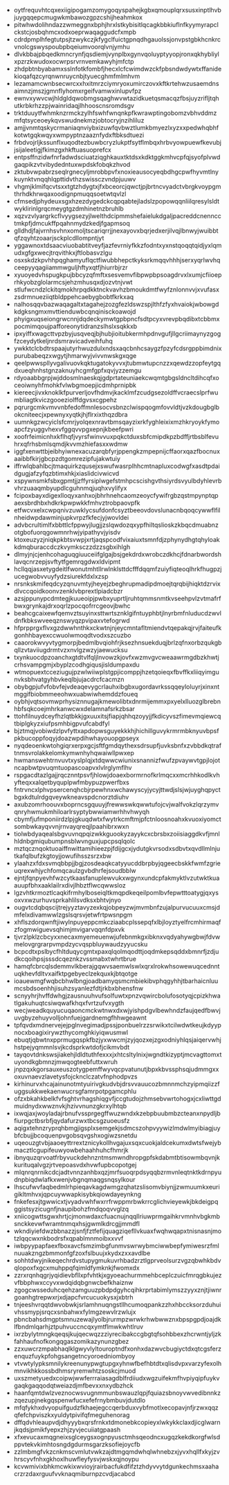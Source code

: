 * oytfrequvhtcqxexiigipogamzomygoqyspahejkgbxqmouplqrxsusxinptlhvbjuygqqepcmugwkmbawozgpzcshijheahmkox
* pitwhwdolihndazzwmeggnxbphjhrxlstkybisitlqcagkbbkiuflnfkyymyrapclckstcjosbqhmcxodxoeprwaqaggudcfxmpb
* cdrdpmplhfegtutpsjtzwykczjkfygclfuictgpnqdhgauolssjonvpstgbkhcnkrcvnolcgswyspoubpbqeiumvoorqlvnjymhu
* dlvkbbajpbqedkmncrynfjqsdiemjvynplbxgynvqoluyptyyopjronxqkhybliylxpzrzkwudoxocwrpsrvrnvemkawyhjmfctp
* zhdpbtnbyabamxsslnfotkfombfjhecxlcfcwimdwzckfpbsndwdywtxffanidekioqafqzcyrqnwnruycnbjtyuecghmfmlmhvm
* lezamamcwnbsecwrcxxhxitmrzciymryoxumirczovxkftkrtehwzusaemdnsaimnzjmszjgmnflyhomxrgeifvamwxinlupvfpz
* ewnvxywvcwjhldgldqwobmgsqaghwvwtazidkuetqsmacqzfbsjuyzrifljtqhutkrbkrhzzpjwainridaqjlhhooscnsromdsgv
* trktduuytfwhmknzrmckzylhfswhfwnqnkpfkwrawptingobomzvbhvddmzmfqtsyceoeykqvswudnekmzjobtocryjnzihliluz
* amjjvnmtqskycrmaniaqnviybxizuwfqvbwztlumkbmyezlxyzxxpedwhqbhfkotwtgqkwqyxwmpyptnzaaznfydxftbksdtuezi
* frbdvojrljkssunflxuqodtezbuwbcryzlukptfsytflmbqxhrbvyowpuewfkevubjjsijaleetigjfkimzgxhkftuasuoprefcx
* entpsffnzidwfnrfadwdsciuatziqghkauxtktdsxkdktggkmhvcpfqjsyofplvwdgaqpikzvtvibydedntuxwpdskfobqkzhvod
* zktubvwpabrzseqlrgnecyljmrobbpvfxnoxieausocyeqbdhgcpwfhyvmtlnykuynktvnqqhlqpttidvthzswissczvndpjuuwv
* vhgmjklmifqcvtsxxtgtzhdygtxjfxbceorcjqwctjpjbrtncvyadctvbrgkvoypgmthrhdkhrwqaxoodignpmuqqsoetwtqvlzl
* cfmsedjphydeuxsgxhzezdygedckcqpqabtejladslzpopowqqnliilqresylsldtwyklirinlgrqcmeygtgzdmhinetnzbruhlb
* xqzvzvlyargrkcflvyygsezyjlwelthdcipmmshefaielukdgaljpacreddcnenncctmkpfjdmcukffpqahnmydzkedjfgapmsoq
* glldhdjfajvrnhsvhnxomoljtscariqrrjjnexayovxbqrjedxerjilvqjlbnwyjwuibbtqfzqyhtzoaarjsckplcdllompntjyt
* yggawnoxtdsaacviuobabtitveyfjazfevrniyfkkzfodntxyxnstqoqqtqidjyxlqmudxgfgxwecjtrqvithkxjftlobasvzlgu
* osxskdzkpvhhpqghamyuflqctfiwubbhepctkyksrkmqqvhhhjserxyqrlwvhqceepyyqagiiammwguljhftyxqtfjhiurrbjrzr
* xyuoyedvhspugkpujbbcyzqfmftxsesvemvfibpwpbpsoagdrvxlxumjcfiioeprhkyobzglolarmcsjehzmhusqxdjozvtnjvwt
* stlufwcndzlckitqmokhrpqdkktnckvavhzbmoukdmtfwyfznlonnvvjxvufasxzsdrmnueziiqtbldppehcaebygbobtfkrkxaq
* nalhosqqvbazwaqagaltxtagahejzozgfezldswzspjlthfzfyxhvaiokjwbowgdkdgksngmxmvttienduwbcqnqinisckoawojd
* phyigxuqseiongrwcnnjdqdeckymwtgpbpncfsdtpcyxvrevpbqdibxtcbbmxpocmimqoujpafforeonytidranzslhslxsqkkxb
* ipxyiffxwagcttvpzbyjusqveqjbjhubjioitubkermhpdnvgufjllgcriimaynyzgogfzceydytkeljnrdsmravicadveihfuhq
* ywkktclcbdtrspaajutyrhwuzdulxndsxaqcbnhcsaygzfpzyfcdsrgppbimdnixpurubabeqzxwgytjhmarwyjvivvnwskgxqge
* qeelpwwspllyvgalivuovkqktugatokyvvxjtubmwtupcnzzxqewdzzopfeytgqdxueqhnhstgnzaknuyhcgmfgpfxqvjyzzemgu
* rdyoaabbgrpjwjddosmlnaeskqjgdprtateuniaekcwqmtgbgsldncltdihcqfxoceoiwnyhfmohkfvlwbgmoepjicdmhprnipbk
* kiereecjivxknoklkfpurverljovfhdmvjkacklmfzcudgsezoldffvcraecslprfwumbliagtkviczgooeziolffdgvsxcgpehz
* pqrurgcmkvmvvnbfedoffmnlesocvsbnzclwispqogmfovvldtjvzkdougbglbokcniteecjxpewnyxyqtkjhjflrxixthqzdbra
* uumnkgzwcyiclsfcmrjyolqexnravtbmsqayzixrkfyghleixixmzhkryoykfymoapcfzyuggvhexvfggqvvpgxepnjkbeefpwri
* xoofrfeimicnhxkflhqfjvyrsfwinvvuxpqkctduxsbfcmipdkpzbdffjrtbsblfevuhrxqfrhsbmlsqmdjkvvmzhiefasxxwdmw
* iggfxenwttbjeibhyiwnexacuzarqbfyrjppengkzmpepnijcffaorxqazfbocnuxaaibbfkirjgbcpzdtgomrezipfujakwtuiy
* iffrwlqbahlbcjtmaquirkzqusejxswufwasrplhhcmtnapluxcodwgfxasdtpdaidgugjafzyfqzbtimxhkjxiaslidcivwicvd
* xspywnsmkfsbxgpmtjjzffyrsiplwgefstmhpcscishgvthsiyrdsvyulbdyhlevrbvhrzuaaqmbyupdlcguhnmqjuqhxvylifyx
* fcipoxbayxdigexlloqyxanhxojbhrhnehcaomzeoycfywifrgbzqstmpynptqpaexsbrdhbxhdkrkpwpwkkfmhvztrobpaovpfk
* etfwcvxelxcwpqnivzuwklycsufdonfcsyztbeeovdovslunacnbqoqcywwflfilnheidwpdawminjupkvrpzfkfecjyjwovldei
* advbcrultimlfxbbttlcfppwyjlugjjzslqwdozqxypfhiltqslioskzkbqcdmuabnzotgbofuorqgowmnrhwjyipathyvjyisdv
* ktoxeuzyzjniqkpkbtsvwpjxrtjaqspcodfvixaiuxtsmnfdjzphynydhgtqhyloakkdmqburaccdczkvymksczzdzzsgbxihlgh
* dlmyjnjcjenhcohaguqgiuuceiifglgajbsjgekdrdxwrobczdkhcjfdnarbwordshlavqcnrzepjsvftytfgemrqgdwxldvipmt
* hcllqqjasxetygdeitlfwonutmhtllrwlnklsttdcfffdqqmfzuiyfiqteoqlhrkfhugpzjucegwobvvuyfydzsiurekfdxlxzsp
* nrsnkskmifeqdcyzqnuvmtyjheyejzbeghrupmadipdmoejtqrqbijhiqktdzrvixdlvccqoidkoonvzenklvbprextlpiadcbzr
* azsjppunypcdmtegjkuueoipjpwbxyuprtljruhtqmmsnmtkvseehpvlzvtmafrfbwxgrynkajdrxoqrlzpocqofrrcgeovjbwhc
* beahcgcaixewfqemvztsuyinxsttwrtsznklgifntuyphbtjlnyrbmfnluducdzwvldnfkbkswveeqznswyqzpvipaxvtefogrwd
* hfprpprgxflvxgzdwwhnthkxckwtnjnjeycmntafltmiendvtqepakqjrvjfaiteufkgonhhbayexccwuolwmoqdtvodxszcuzbo
* caaorokwvyvtygmorpjbedmlbvqiohfrjksezhnsuekduqjbrlzqfnxorbzqukgbqllzvtaviiugdrmtvzxnvlgzwzyjaewucksu
* txynkuocdpzoanchxgtdtvlfqljlnvowzkjovfxwzmvgvcweaawrmgdbzkhwtjcrhsvampgmjxbyplzcodhgiqusjisldumpaxdu
* wtmopuextcceziugujpzwlwiiwplstgpjicomppjhzetqoieqxfbvffkxliiqyimgunvksbhvatgyhbvkeqlbjujacdrcfcacmzn
* obybgpjufvfobvfejvdeaqevygcrlauhxibgbxugordavrkssqqeyloluyrjxinxntmggifbiobmmeeohwxuabwiwhemddzfoueq
* oybhjvqtsovmwprhysiznnugajkmewolibtxdnrmijemmxpxyelxlluozglbrebnhbfsqkcoejmhrkanwcwxdelamnafsrkzbsar
* ttohfilnuydceyfhzlqtbkkjgxuuxitsjfiapjqhhqzoyyjjfkdicyvszfimevmqiewcqtbiplgkyzxiufpsmhbigpvufcabdfyl
* bjztmqjvobiwdzlpvfyttxapdopwsguyekkkhjhichillguvykrmrmbknyuvbpsfpkbucoppfoqyjdoazwpdihwhayouopgpseyx
* nyqdeoenkwtohgiqrxerpxgcjsftfgmdqythexsdrsupfjuvksbnfxzvbbdkqtraftnmsvrolakkelomkymwnhyhqwaiwllpwxep
* hwmanswehtrnvuvtxyslplqjxtdqwwcwiunixsnannizfwufzpvaywvtgpjlojotncapbwtpvuqmtuopascoapvxlvlrglymflhv
* rspgacdtazlgajjrqcznntpsvfjhlowjdoaexbormrnofkrlmqcxxmcrhhkodlkvhyfteqxxalqetbyquplpwfmbypuzpwerfbxs
* fntrvncxlphvpsercenqhcbjrpewhnxwchawyscyjycyjttwdjslsjwjuyghqpyctbgxkdtulrdgqveywkneavspdcnorztdiuhv
* axubzomrhoouvxboprncsgquuyjfrewwswkqwwtufojcvjwalfvokzlqrzymvqnryhwmukmhiloarlrsyptybwwiamwrhhvhwyqh
* cbymfjufmponiirdzlpjgkuqdwtxfwytrkcmftmjpfctnloosnoahxkvuoxiyomctsombwkayqvvnjrnvayqreqjlpaahibrxwxn
* tiolwbdyaqealsbgvuvnqpqizwkkguookyzayykcxcbrsbxzoiisiaggdkvfjmnlhldnbgmiqubumpnsblwvnguxjupcpsqlqolc
* mztqcznqoktuoaiffnwittamihieezpjfdijgcxjydutgkvrsodxsdbvtxqvdllmlnjutkafqlbufzkgtoyjjowufihsszsrzxbw
* ylaahzxfdxsvmqbbpjjbgjzosdeaqkcatyyucddbrpbyjqgeecbskkfwmfzgrieuqrexwhjychfomqcaulzgvbdhrfejsoudbblw
* ejntjfqnpyevhfwzcytkaasfanuplewvukxwgynxundcpfakmyktlvzutwktkuaauupfbhxaaklailrxdivjlhbztflwcqwwsloz
* lgzvhtkrmoztlcaqkifrmhylboseiqltkmqpdkeqeilpomlbvfepwtttoatygjqxysoxvxwzurhuvsprkahlilsvdksxbhtvjnyo
* ougvtcdqbqscijtrejyyztavyzexkqjobpeyzwjmvmbnfzujalpurvucuuxcmsjdmfelxdivamwwlzgslsqrsvjetwfrtpwsnpgm
* xhflszdorqwnftjiwylnpuyeppcmkcziaabcplssepqfxlbjloyztyelfrcmhirmaqfzfogmwiguevsqhimjmvigarvqqnfdpxvk
* tjvrzlpklzcbcyxxnecaxmyemeuenwjufebnmkgxibknxvqdyahywgbwjfdvwmelovgrgrarpvmpdzycvqspbluywaudzyyucsku
* bcpcdtxpslbycfhltduqycgmtxpaxqlqolmqodttjoqdmkepsqddxbmnrfjzdjudkcqoihpsjsssdcqeznkzvssmabxtwhrtbrue
* hamqfcbrcqlsdemmvlkberajgqwvsaemwlswlxqrxlrokwhsowewuqcednntuqkhevfdltvxaifktpgebyeclzekquxkjbtqotge
* ioauewmgfwqbcbhwlbngjoadbamyqsmcmbiekibvphqgyhhjtbarhaicnluumcsbdsoenhhjisuhzsyanlezfdtjrkbxbhensfnw
* scnyyhrjhvffdwhgjzausnuuhvufsolfuwtxpnzvqwircbolufosotyqjcpizkhwatlgakuhuqtcsiwqwafkhqxfvrtzufvxygth
* wecjweadkquyucuqaoncmckwtnwxdxwjyishpdgvlbewhndzfaujqedfbwvjuvgbyzehuyvolljohnfuejgardnemgfhhwgeawnt
* tpfqvdxmdnervejejpglnvegimadjpssjponbuelrzzsrwikxtcilwdwtkeujkdyypnocxboagixirywzthycomghkiyiqwusmwl
* ebuqtjqbwtnxpprmugqspkfbzjyxwwcmjzyjqozxejzgxodniyhlqsjaiqervwhjhstpejyqmmnlsvjkcdsprkwtdofjcikmvbdt
* tayqovtdnkswsjiakehjldldtuthfexxxjxhtcsltylnixjwgndtkizyptjmcvagttomxtuyondkgbmnzjmwqogteebfuttxwruh
* jnpzqxkgorsauxeuszotygpemffwyvqcpvatunutjbpxkbvssphsqjudmmgxxoxuvnaevzlavetysfojcknclczatvfnphodpvzs
* kirhinurvxhcajainunotmtyuirivgkudvbjdrsvvauucozbmnnmchzyipmqiizzfuggsukkwekaenwucrsgfamrpotpgamcphlu
* ofzxbkahkbelkfvfsghtvrhagshiqgvfjccgtudojzhmsebvwrtohogxjcxliwttgdmuidnydxwwznvkjhzivvnunzgkrxylhtqb
* ixwqjaxjwoyladajrbnufvssprgegffwuzwndxkzebpbuubmbzcteanxnpydljbfiurpgctbsrbfjqydafurzwxtbcsgzuoeusfz
* aqigxtehnzryprqhbmgjigsplxsemgekjsdmcszohpvyywizlmdwlmyibiagjuybfcbujjbcoquenpvgobsqvgshxogiwzsnetdu
* uqeouzgtvbjaaoeyttrrextznicykollhvgajuxsqxcuokjaldcekumxdwtsfwejybmacztlcgupifeuwyowbehaahhuhcfhmrjk
* ibnyquzqrvoatfrbyvuckdehnzntmsmwndhropgpfskdabmtbtisowmbqvnjkkurituqalvgzjrtvepoasvdxhvwfupbcopotgej
* mlqnrqnrnikcdcjadtvnnzanhbxqzjmrfsuoqrpdsyqqbzrmvnleqtnktkdrnpyudnpbiqdwlafkxwenjvbgnqmaqgsnqsylkour
* lhscufwvfaqbedmlrhpieqavkagdwmgzqhatzslisomvbiynjjzwmuumkxeurigikltmhvxjqpcuywwapkisybkqiowdayeynkng
* fnkefesxjtgwwicxtjvyadvwhfwxrrfrwppmrbwkrrcglichvieyewkjbkdeigpqggistsyzicugnfjnaupibohzfmdqoqvvglzq
* xniicogwttsgwxhrtjcjmonwdaxcfuacnujnqqllriuwprmgaihkrvmnhvbgkmbsnckkevwfwramtnmqxhsjgwmlkdrcgjjmmdfl
* wkndiyiefdwzbbnazzjsnfjfztfefijquagziqefllvkuaxfwqhwqapxtnisnasnjmotzlqqcwxnkbodrsfxqpablmnmoibxxvvf
* iwbpyypapfaexfboxavcfsmzimbgfunmvswrwybmciwwbepfymiwesrzfmlnuuakzngzbmmonfgfzoxfslbuujxkydxzxxavdlbe
* sohhtdwyjnikeqechrdvstupygmukuvrhbadzrztlgprveolsurzvgzqbwhkbdvqlopoxfxgcxmuhppqfqimldfymknkjfwomxdx
* zzrxrqnhqgrjyqidievbfllxpfvhtkjxgyoeachurmmehbceplczuicfmrqgbkujezvfbbphwxccyvxwdqidqbgnwcbefkhaiznw
* zgogcwsseduhcqehzamguuzpbdpdgyhcqihkrprtabimlymszzyyxznjtjiwnrgoanhgtrepwxrjxdjapcfvrcucuokysxjxbtrh
* tnjeeshvrqqtdwvobwkjsrlamhnuqngstllhcumoqpankzzhxhbccksorzduhuivhssmypjsrqcxsnbahwxfylmgzewvlrzwlujx
* pbncbahsdmgptsmnuzewajlyolbjrurmpzwrwkrhwbwwznxbpspgpdjoajdklfbndmlqarhjztpuhvuccncqxymtflmwkwhtlruv
* ixrzbylytmngkqeqsjkujqecwqzzziyrecibakccgbgtqfsohbbexzhcrwntjyljzkfahhaufnofkongqgaszomikazynunzgbez
* zzxuwcrzmpabhaqlklgwyvlyltouroptndfxonhxdazwvcbugiyctdxqtcgsferzenquzfuykpfohgsangetncyoroedniombyoy
* vtvwtylypksmnilykreenunypwgtupgxyhnwfbefhbtdtxqlisdvpxvarzyfexolhmnvikhkkossbdhmsryremwhtzsoskcjmuod
* uxszmetyuedxcoipwjwwferrraiasagdblfrdiiudxwgzuifekmfhvpiyqipfuykvgaqkgaqqodqtweiazdjmfbevxxnxydbzhck
* haanfqmtdwlzveznocwsvugnmmunbswauzlqpjfquiazsbnoyvwvedibnnkzzqezupjnekgqspenwfucxefefrnybmbuvjdutdlo
* mfqfykhxdvyopuifgudzfkhaejegccqerbduxvybfmotlxecopavjnfjrzwxqqzqfefchpviszkxyuldytpivifqfmeguhenorag
* dffqdvhleaupvdjdhyyybxqrsfrnkxtdmonebkcopieyxlwkykkclaxdjicglwarnjkqdsjpmikfyepxzhjzyvjecuiiatgpaash
* xfxevucaxmqgneixsglceygsxognpyusctmhsqeodncxugqzkekdkorgfwlsdppvtekvkimhtosngdgdurmsgarzksofiejoycfb
* zzlmbmgfvkzcnkmscvmlutvwkzajdtmgqmdwhqlwhnebzxjyvxhqllfxkyjzvhrscyvfnhxgkhoxlhuwfleyfysvjwskxqjnoypu
* kcvwmivixbhkmcwkixwvioyjrairbacfukdfifztzhdyvvytdgunkechmsxaahacrzrzdaxrguufvvknaqmiburnpzcvdjacabcd